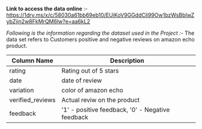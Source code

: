 **Link to access the data online** :- https://1drv.ms/x/c/58030a61bb69eb10/EUiKoV9GGddCli99Ow1bzWsBbIwZybZjin2w8FkMrQM6lw?e=aa6kL2

*Following is the information regarding the dataset used in the Project :-* 
The data set refers to Customers positive and negative reviews on amazon echo product.

| Column Name      | Description                                                 |                                                      
|------------------|-------------------------------------------------------------|
| rating           | Rating out of 5 stars                                       |                                      
| date             | date of review                                              |                                          
| variation        | color of amazon echo                                        |                                                    
| verified_reviews | Actual reviw on the product                                 |
| feedback         | '1' - positive feedback, '0' - Negative feedback            |                                    
